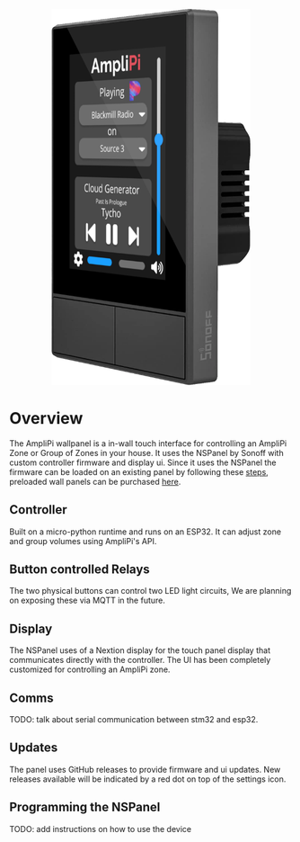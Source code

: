 <p align="center">
  <img alt="Wallpanel with homepage"
      src="images/home_page_on_display_transparent.png" width="354">
  </img>
</p>

# Overview
The AmpliPi wallpanel is a in-wall touch interface for controlling an AmpliPi Zone or Group of Zones in your house. It uses the NSPanel by Sonoff with custom controller firmware and display ui. Since it uses the NSPanel the firmware can be loaded on an existing panel by following these [steps](#programming-the-nspanel), preloaded wall panels can be purchased [here](https://www.micro-nova.com/amplipi/store/amplipi-in-wall-wifi-touchscreen-controller-with-integrated-2-device-switch).

## Controller
Built on a micro-python runtime and runs on an ESP32. It can adjust zone and group volumes using AmpliPi's API.

## Button controlled Relays
The two physical buttons can control two LED light circuits, We are planning on exposing these via MQTT in the future.

## Display
The NSPanel uses of a Nextion display for the touch panel display that communicates directly with the controller. The UI has been completely customized for controlling an AmpliPi zone.

## Comms
TODO: talk about serial communication between stm32 and esp32.

## Updates
The panel uses GitHub releases to provide firmware and ui updates. New releases available will be indicated by a red dot on top of the settings icon.

## Programming the NSPanel
TODO: add instructions on how to use the device

